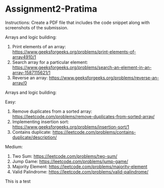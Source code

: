 # Assignment2-Pratima

Instructions: Create a PDF file that includes the code snippet along with screenshots of the submission.

Arrays and logic building:
1. Print elements of an array: https://www.geeksforgeeks.org/problems/print-elements-of-array4910/1
2. Search array for a particular element: https://www.geeksforgeeks.org/problems/search-an-element-in-an-array-1587115621/1
3. Reverse an array: https://www.geeksforgeeks.org/problems/reverse-an-array/0

Arrays and logic building:

Easy:
1. Remove duplicates from a sorted array: https://leetcode.com/problems/remove-duplicates-from-sorted-array/
2. Implementing insertion sort: https://www.geeksforgeeks.org/problems/insertion-sort/1
3. Contains duplicate: https://leetcode.com/problems/contains-duplicate/description/

Medium:
1. Two Sum: https://leetcode.com/problems/two-sum/
2. Jump Game: https://leetcode.com/problems/jump-game/
3. Majority Element: https://leetcode.com/problems/majority-element
4. Valid Palindrome: https://leetcode.com/problems/valid-palindrome/

This is a test
